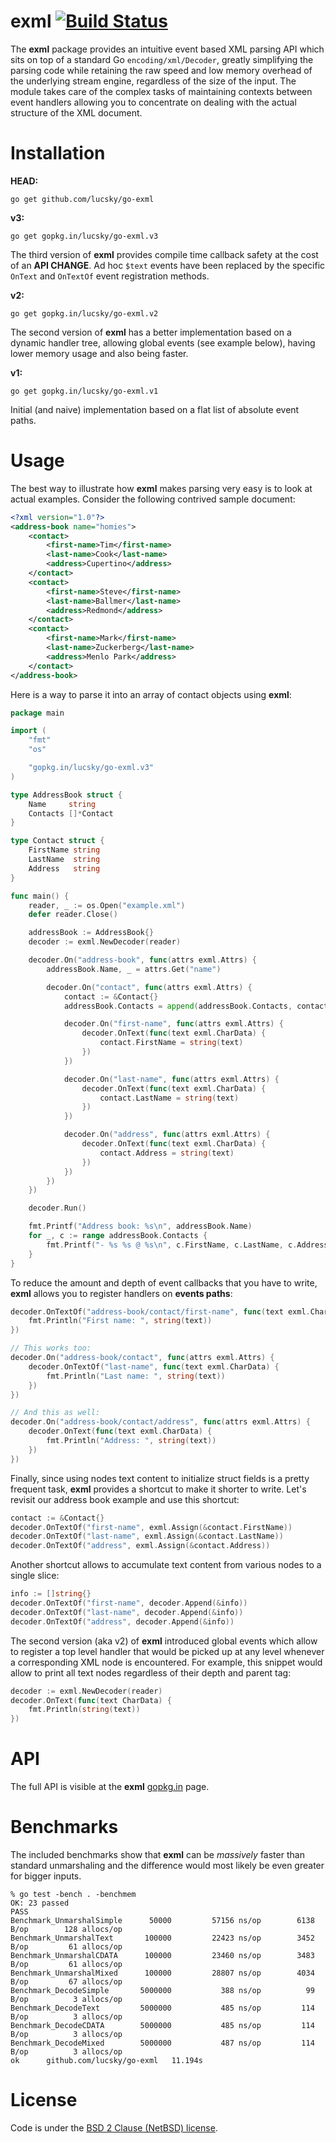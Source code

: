 # exml [![Build Status](https://drone.io/github.com/lucsky/go-exml/status.png)](https://drone.io/github.com/lucsky/go-exml/latest)

The **exml** package provides an intuitive event based XML parsing API which sits on top of a standard Go ```encoding/xml/Decoder```, greatly simplifying the parsing code while retaining the raw speed and low memory overhead of the underlying stream engine, regardless of the size of the input. The module takes care of the complex tasks of maintaining contexts between event handlers allowing you to concentrate on dealing with the actual structure of the XML document.

# Installation

**HEAD:**

```go get github.com/lucsky/go-exml```

**v3:**

```go get gopkg.in/lucsky/go-exml.v3```

The third version of **exml** provides compile time callback safety at the cost of an **API CHANGE**. Ad hoc ```$text``` events have been replaced by the specific ```OnText``` and ```OnTextOf``` event registration methods.

**v2:**

```go get gopkg.in/lucsky/go-exml.v2```

The second version of **exml** has a better implementation based on a dynamic handler tree, allowing global events (see example below), having lower memory usage and also being faster.

**v1:**

```go get gopkg.in/lucsky/go-exml.v1```

Initial (and naive) implementation based on a flat list of absolute event paths.

# Usage

The best way to illustrate how **exml** makes parsing very easy is to look at actual examples. Consider the following contrived sample document:

```xml
<?xml version="1.0"?>
<address-book name="homies">
    <contact>
        <first-name>Tim</first-name>
        <last-name>Cook</last-name>
        <address>Cupertino</address>
    </contact>
    <contact>
        <first-name>Steve</first-name>
        <last-name>Ballmer</last-name>
        <address>Redmond</address>
    </contact>
    <contact>
        <first-name>Mark</first-name>
        <last-name>Zuckerberg</last-name>
        <address>Menlo Park</address>
    </contact>
</address-book>
```

Here is a way to parse it into an array of contact objects using **exml**:

```go
package main

import (
    "fmt"
    "os"

    "gopkg.in/lucsky/go-exml.v3"
)

type AddressBook struct {
    Name     string
    Contacts []*Contact
}

type Contact struct {
    FirstName string
    LastName  string
    Address   string
}

func main() {
    reader, _ := os.Open("example.xml")
    defer reader.Close()

    addressBook := AddressBook{}
    decoder := exml.NewDecoder(reader)

    decoder.On("address-book", func(attrs exml.Attrs) {
        addressBook.Name, _ = attrs.Get("name")

        decoder.On("contact", func(attrs exml.Attrs) {
            contact := &Contact{}
            addressBook.Contacts = append(addressBook.Contacts, contact)

            decoder.On("first-name", func(attrs exml.Attrs) {
                decoder.OnText(func(text exml.CharData) {
                    contact.FirstName = string(text)
                })
            })

            decoder.On("last-name", func(attrs exml.Attrs) {
                decoder.OnText(func(text exml.CharData) {
                    contact.LastName = string(text)
                })
            })

            decoder.On("address", func(attrs exml.Attrs) {
                decoder.OnText(func(text exml.CharData) {
                    contact.Address = string(text)
                })
            })
        })
    })

    decoder.Run()

    fmt.Printf("Address book: %s\n", addressBook.Name)
    for _, c := range addressBook.Contacts {
        fmt.Printf("- %s %s @ %s\n", c.FirstName, c.LastName, c.Address)
    }
}
```

To reduce the amount and depth of event callbacks that you have to write, **exml** allows you to register handlers on **events paths**:

```go
decoder.OnTextOf("address-book/contact/first-name", func(text exml.CharData) {
    fmt.Println("First name: ", string(text))
})

// This works too:
decoder.On("address-book/contact", func(attrs exml.Attrs) {
    decoder.OnTextOf("last-name", func(text exml.CharData) {
        fmt.Println("Last name: ", string(text))
    })
})

// And this as well:
decoder.On("address-book/contact/address", func(attrs exml.Attrs) {
    decoder.OnText(func(text exml.CharData) {
        fmt.Println("Address: ", string(text))
    })
})
```

Finally, since using nodes text content to initialize struct fields is a pretty frequent task, **exml** provides a shortcut to make it shorter to write. Let's revisit our address book example and use this shortcut:

```go
contact := &Contact{}
decoder.OnTextOf("first-name", exml.Assign(&contact.FirstName))
decoder.OnTextOf("last-name", exml.Assign(&contact.LastName))
decoder.OnTextOf("address", exml.Assign(&contact.Address))
```

Another shortcut allows to accumulate text content from various nodes to a single slice:

```go
info := []string{}
decoder.OnTextOf("first-name", decoder.Append(&info))
decoder.OnTextOf("last-name", decoder.Append(&info))
decoder.OnTextOf("address", decoder.Append(&info))
```

The second version (aka v2) of **exml** introduced global events which allow to register a top level handler that would be picked up at any level whenever a corresponding XML node is encountered. For example, this snippet would allow to print all text nodes regardless of their depth and parent tag:

```go
decoder := exml.NewDecoder(reader)
decoder.OnText(func(text CharData) {
    fmt.Println(string(text))
})
```

# API

The full API is visible at the **exml** [gopkg.in][gopkg] page.

# Benchmarks

The included benchmarks show that **exml** can be *massively* faster than standard unmarshaling and the difference would most likely be even greater for bigger inputs.

```shell
% go test -bench . -benchmem
OK: 23 passed
PASS
Benchmark_UnmarshalSimple      50000         57156 ns/op        6138 B/op        128 allocs/op
Benchmark_UnmarshalText       100000         22423 ns/op        3452 B/op         61 allocs/op
Benchmark_UnmarshalCDATA      100000         23460 ns/op        3483 B/op         61 allocs/op
Benchmark_UnmarshalMixed      100000         28807 ns/op        4034 B/op         67 allocs/op
Benchmark_DecodeSimple       5000000           388 ns/op          99 B/op          3 allocs/op
Benchmark_DecodeText         5000000           485 ns/op         114 B/op          3 allocs/op
Benchmark_DecodeCDATA        5000000           485 ns/op         114 B/op          3 allocs/op
Benchmark_DecodeMixed        5000000           487 ns/op         114 B/op          3 allocs/op
ok      github.com/lucsky/go-exml   11.194s
```

# License

Code is under the [BSD 2 Clause (NetBSD) license][license].

[license]:https://github.com/lucsky/go-exml/tree/master/LICENSE
[gopkg]:http://gopkg.in/lucsky/go-exml.v3
